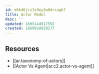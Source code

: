 ```yaml
---
id: e6k46jiz1s9ey2w8drcugk7
title: Actor Model
desc: ''
updated: 1695144917592
created: 1669928920177
---
```


## Resources

- [[ar.taxonomy-of-actors]]
- [[Actor Vs Agent|ar.c2.actor-vs-agent]]